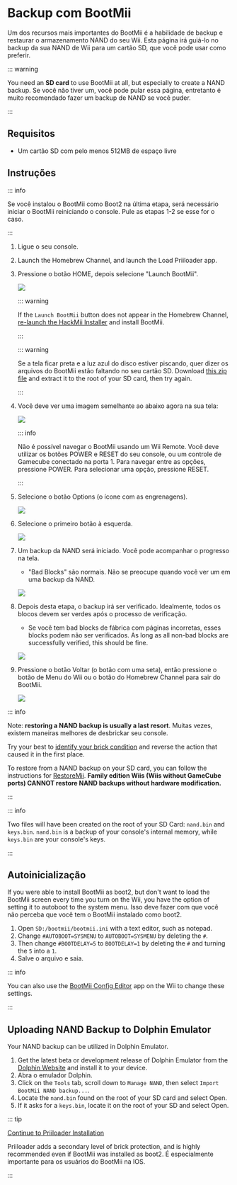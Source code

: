 # Backup com BootMii

Um dos recursos mais importantes do BootMii é a habilidade de backup e restaurar o armazenamento NAND do seu Wii.
Esta página irá guiá-lo no backup da sua NAND de Wii para um cartão SD, que você pode usar como preferir.

::: warning

You need an **SD card** to use BootMii at all, but especially to create a NAND backup. Se você não tiver um, você pode pular essa página, entretanto é muito recomendado fazer um backup de NAND se você puder.

:::

## Requisitos

- Um cartão SD com pelo menos 512MB de espaço livre

## Instruções

::: info

Se você instalou o BootMii como Boot2 na última etapa, será necessário iniciar o BootMii reiniciando o console. Pule as etapas 1-2 se esse for o caso.

:::

1. Ligue o seu console.

2. Launch the Homebrew Channel, and launch the Load Priiloader app.

3. Pressione o botão HOME, depois selecione "Launch BootMii".

   ![](/images/bootmii/BootMii_HBC.png)

   ::: warning

   If the `Launch BootMii` button does not appear in the Homebrew Channel, [re-launch the HackMii Installer](hackmii) and install BootMii.

   :::

   ::: warning

   Se a tela ficar preta e a luz azul do disco estiver piscando, quer dizer os arquivos do BootMii estão faltando no seu cartão SD. Download [this zip file](/assets/files/bootmii_sd_files.zip) and extract it to the root of your SD card, then try again.

   :::

4. Você deve ver uma imagem semelhante ao abaixo agora na sua tela:

   ![](/images/bootmii/BootMii_Main.png)

   ::: info

   Não é possível navegar o BootMii usando um Wii Remote.
   Você deve utilizar os botões POWER e RESET do seu console, ou um controle de Gamecube conectado na porta 1.
   Para navegar entre as opções, pressione POWER. Para selecionar uma opção, pressione RESET.

   :::

5. Selecione o botão Options (o ícone com as engrenagens).

   ![](/images/bootmii/BootMii_Gears.png)

6. Selecione o primeiro botão à esquerda.

   ![](/images/bootmii/BootMii_Backup.png)

7. Um backup da NAND será iniciado. Você pode acompanhar o progresso na tela.

   - "Bad Blocks" são normais. Não se preocupe quando você ver um em uma backup da NAND.

   ![](/images/bootmii/BootMii_NAND_Backup.png)

8. Depois desta etapa, o backup irá ser verificado. Idealmente, todos os blocos devem ser verdes após o processo de verificação.

   - Se você tem bad blocks de fábrica com páginas incorretas, esses blocks podem não ser verificados. As long as all non-bad blocks are successfully verified, this should be fine.

   ![](/images/bootmii/BootMii_NAND_Backup_Verify.png)

9. Pressione o botão Voltar (o botão com uma seta), então pressione o botão de Menu do Wii ou o botão do Homebrew Channel para sair do BootMii.

   ![](/images/bootmii/BootMii_Return.png)

::: info

Note: **restoring a NAND backup is usually a last resort**. Muitas vezes, existem maneiras melhores de desbrickar seu console.

Try your best to [identify your brick condition](bricks) and reverse the action that caused it in the first place.

To restore from a NAND backup on your SD card, you can follow the instructions for [RestoreMii](bootmiirecover).
**Family edition Wiis (Wiis without GameCube ports) CANNOT restore NAND backups without hardware modification.**

:::

::: info

Two files will have been created on the root of your SD Card: `nand.bin` and `keys.bin`. `nand.bin` is a backup of your console's internal memory, while `keys.bin` are your console's keys.

:::

## Autoinicialização

If you were able to install BootMii as boot2, but don't want to load the BootMii screen every time you turn on the Wii, you have the option of setting it to autoboot to the system menu. Isso deve fazer com que você não perceba que você tem o BootMii instalado como boot2.

1. Open `SD:/bootmii/bootmii.ini` with a text editor, such as notepad.
2. Change `#AUTOBOOT=SYSMENU` to `AUTOBOOT=SYSMENU` by deleting the `#`.
3. Then change `#BOOTDELAY=5` to `BOOTDELAY=1` by deleting the `#` and turning the `5` into a `1`.
4. Salve o arquivo e saia.

::: info

You can also use the [BootMii Config Editor](https://oscwii.org/library/app/BootMiiConfigurationEditor) app on the Wii to change these settings.

:::

## Uploading NAND Backup to Dolphin Emulator

Your NAND backup can be utilized in Dolphin Emulator.

1. Get the latest beta or development release of Dolphin Emulator from the [Dolphin Website](https://dolphin-emu.org/) and install it to your device.
2. Abra o emulador Dolphin.
3. Click on the `Tools` tab, scroll down to `Manage NAND`, then select `Import BootMii NAND backup...`.
4. Locate the `nand.bin` found on the root of your SD card and select Open.
5. If it asks for a `keys.bin`, locate it on the root of your SD and select Open.

::: tip

[Continue to Priiloader Installation](priiloader)

Priiloader adds a secondary level of brick protection, and is highly recommended even if BootMii was installed as boot2. É especialmente importante para os usuários do BootMii na IOS.

:::
